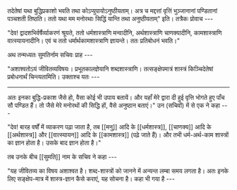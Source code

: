 तदेतेषां यथा बुद्धिप्रकाशो भवति तथा कोऽप्युपायोऽनुष्ठीयताम्। अत्र च मद्दत्तां वृत्तिं भुञ्जानानां पण्डितानां पञ्चशती तिष्ठति। ततो यथा मम मनोरथाः सिद्धिं यान्ति तथा अनुष्ठीयताम्" इति। तत्रैकः प्रोवाच ---

"देव! द्वादशभिर्वर्षैर्व्याकरणं श्रूयते, ततो धर्मशास्त्राणि मन्वादीनि, अर्थशास्त्राणि चाणक्यादीनि, कामशास्त्राणि वात्स्यायनादीनि। एवं च ततो धर्मार्थकामशास्त्राणि ज्ञायन्ते। ततः प्रतिबोधनं भवति।"

अथ तन्मध्यतः सुमतिर्नाम सचिवः प्राह ---

"अशाश्वतोऽयं जीवितव्यविषयः। प्रभूतकालज्ञेयानि शब्दशास्त्राणि। तत्सङ्क्षेपमात्रं शास्त्रं किञ्चिदेतेषां प्रबोधनार्थं चिन्त्यतामिति। उक्ताश्च यतः ---

---

अतः इनका बुद्धि-प्रकाश जैसे हो, वैसा कोई भी उपाय बतायें। और यहाँ मेरे द्वारा दी हुई वृत्ति भोगते हुए पाँच सौ पण्डित हैं। तो जैसे मेरे मनोरथों की सिद्धि हों, वैसे अनुष्ठान बताएं।" उन (सचिवों) में से एक ने कहा ---

"देव! बारह वर्षों में व्याकरण पढ़ा जाता है, तब [[मनु]] आदि के [[धर्मशास्त्र]], [[चाणक्य]] आदि के [[अर्थशास्त्र]] और [[वात्स्यायन]] आदि के [[कामशास्त्र]] (पढ़े जाते हैं)। और तभी धर्म-अर्थ-काम शास्त्रों का ज्ञान होता है। उसके बाद ज्ञान होता है।"

तब उनके बीच [[सुमति]] नाम के सचिव ने कहा ---

"यह जीवितव्य का विषय अशाश्वत है। शब्द-शास्त्रों को जानने में अन्यन्त लम्बा समय लगता है। अतः इनके लिए सङ्क्षेप-मात्र में शास्त्र-ज्ञान कैसे कराएं, यह सोचना है। कहा भी गया है ---